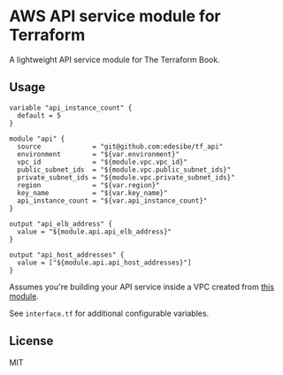 # AWS API service module for Terraform

A lightweight API service module for The Terraform Book.

## Usage

```hcl
variable "api_instance_count" {
  default = 5
}

module "api" {
  source             = "git@github.com:edesibe/tf_api"
  environment        = "${var.environment}"
  vpc_id             = "${module.vpc.vpc_id}"
  public_subnet_ids  = "${module.vpc.public_subnet_ids}"
  private_subnet_ids = "${module.vpc.private_subnet_ids}"
  region             = "${var.region}"
  key_name           = "${var.key_name}"
  api_instance_count = "${var.api_instance_count}"
}

output "api_elb_address" {
  value = "${module.api.api_elb_address}"
}

output "api_host_addresses" {
  value = ["${module.api.api_host_addresses}"]
}
```

Assumes you're building your API service inside a VPC created from [this
module](https://github.com/edesibe/tf_vpc).

See `interface.tf` for additional configurable variables.

## License

MIT

